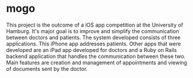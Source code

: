 mogo
====

This project is the outcome of a iOS app competition at the University of Hamburg. It's major goal is to improve and simplify the communication between doctors and patients. The system developed consists of three applications. This iPhone app addresses patients. Other apps that were developed are an iPad app developed for doctors and a Ruby on Rails backend application that handles the communication between these two.
Main features are creation and management of appointments and viewing of documents sent by the doctor.
